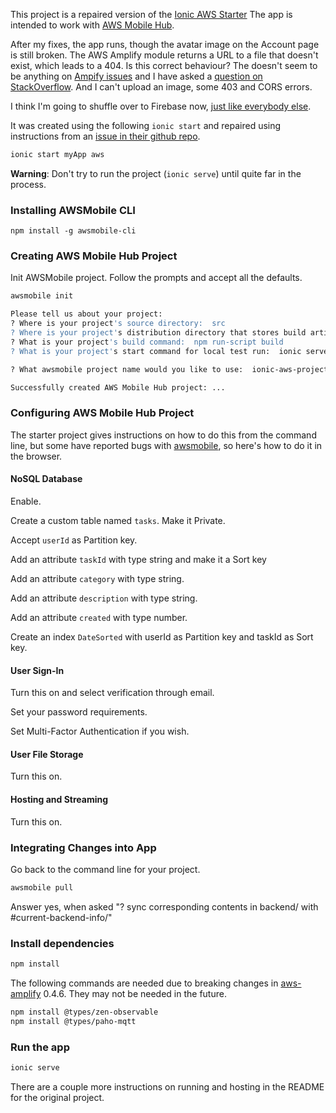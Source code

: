 This project is a repaired version of the [Ionic AWS Starter](https://github.com/ionic-team/starters/tree/master/ionic-angular/official/aws) 
The app is intended to work with [AWS Mobile Hub](https://aws.amazon.com/mobile/). 

After my fixes, the app runs, though the avatar image on the Account 
page is still broken. The AWS Amplify module 
returns a URL to a file that doesn't exist, which leads to a 404.
Is this correct behaviour? The doesn't seem to be anything on 
[Ampify issues](https://github.com/aws/aws-amplify/issues?utf8=%E2%9C%93&q=label%3AStorage+) 
and I have asked a 
[question on StackOverflow](https://stackoverflow.com/questions/51070118/what-is-returned-by-storage-get-in-aws-amplify-when-the-file-doesnt-exist).
And I can't upload an image, some 403 and CORS errors.

I think I'm going to shuffle over to Firebase now, 
[just like everybody else](https://ionicframework.com/survey/2017#tools).



It was created using the following `ionic start` and repaired 
using instructions from an [issue in their github repo](https://github.com/ionic-team/starters/issues/88). 

```bash
ionic start myApp aws
```

**Warning**: Don't try to run the project (`ionic serve`) until quite far in the process.


### Installing AWSMobile CLI

```
npm install -g awsmobile-cli
```


### Creating AWS Mobile Hub Project

Init AWSMobile project. Follow the prompts and accept all the defaults.

```bash
awsmobile init

Please tell us about your project:
? Where is your project's source directory:  src
? Where is your project's distribution directory that stores build artifacts:  www
? What is your project's build command:  npm run-script build
? What is your project's start command for local test run:  ionic serve

? What awsmobile project name would you like to use:  ionic-aws-project

Successfully created AWS Mobile Hub project: ...
```


### Configuring AWS Mobile Hub Project

The starter project gives instructions on how to do this from the 
command line, but some have reported bugs with 
[awsmobile](https://github.com/ionic-team/starters/issues/46), 
so here's how to do it in the browser. 

#### NoSQL Database

Enable.

Create a custom table named `tasks`. Make it Private. 

Accept `userId` as Partition key.

Add an attribute `taskId` with type string and make it a Sort key
  
Add an attribute `category` with type string.

Add an attribute `description` with type string.

Add an attribute `created` with type number.

Create an index `DateSorted` with userId as Partition key and taskId 
as Sort key.

#### User Sign-In

Turn this on and select verification through email.

Set your password requirements.

Set Multi-Factor Authentication if you wish.

#### User File Storage

Turn this on.

#### Hosting and Streaming

Turn this on.


### Integrating Changes into App

Go back to the command line for your project.

```bash
awsmobile pull
```

Answer yes, when asked "? sync corresponding contents in backend/ with #current-backend-info/"



### Install dependencies


```bash
npm install
```

The following commands are needed due to breaking changes in 
[aws-amplify](https://github.com/aws/aws-amplify) 0.4.6. 
They may not be needed in the future.

```bash
npm install @types/zen-observable
npm install @types/paho-mqtt
```

### Run the app

```bash
ionic serve
```


There are a couple more instructions on running and hosting in the 
README for the original project.

